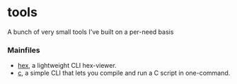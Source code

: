 # tools
A bunch of very small tools I've built on a per-need basis

### Mainfiles
- [hex](./hex/hex), a lightweight CLI hex-viewer.
- [c](./cpy/c), a simple CLI that lets you compile and run a C script in one-command.
